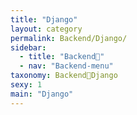 ```yaml
---
title: "Django"
layout: category
permalink: Backend/Django/
sidebar:
  - title: "Backend🦄"
  - nav: "Backend-menu"
taxonomy: Backend🦄Django
sexy: 1
main: "Django"
---
```


